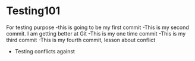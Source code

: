 # Testing101
For testing purpose
-this is going to be my first commit
-This is my second commit. I am getting better at Git
-This is my one time commit
-This is my third commit
-This is my fourth commit, lesson about conflict
- Testing conflicts against
